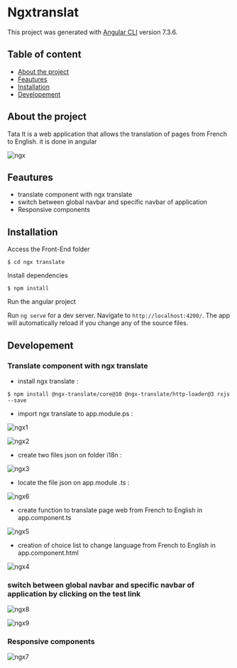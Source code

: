 # Ngxtranslat

This project was generated with [Angular CLI](https://github.com/angular/angular-cli) version 7.3.6.

## Table of content

* [About the project](#general-info)
* [Feautures](#technologies)
* [Installation](#setup)
* [Developement](#setup)

## About the project

Tata It is a web application that allows the translation of pages from French to English.
it is done in angular

![ngx](https://user-images.githubusercontent.com/42650742/91036389-8c3a1e00-e607-11ea-9537-beade2967087.gif)

## Feautures

* translate component with ngx translate
* switch between global navbar and specific navbar of application
* Responsive components

## Installation

Access the Front-End folder

```
$ cd ngx translate
```

Install dependencies

```
$ npm install
```

Run the angular project

Run `ng serve` for a dev server. Navigate to `http://localhost:4200/`. The app will automatically reload if you change any of the source files.

## Developement

### Translate component with ngx translate
* install ngx translate :

```
$ npm install @ngx-translate/core@10 @ngx-translate/http-loader@3 rxjs --save
```
* import ngx translate to app.module.ps :

![ngx1](https://user-images.githubusercontent.com/42650742/91036695-15e9eb80-e608-11ea-8459-8cbdbead2a6b.png)

![ngx2](https://user-images.githubusercontent.com/42650742/91036775-37e36e00-e608-11ea-8ecb-a69e1577aeed.png)

* create two files json on folder i18n :

![ngx3](https://user-images.githubusercontent.com/42650742/91037001-96a8e780-e608-11ea-9518-71fffd05ae2b.png)

* locate the file json on app.module .ts :

![ngx6](https://user-images.githubusercontent.com/42650742/91037176-d66fcf00-e608-11ea-9950-3002a57ee93d.png)

* create function to translate page web from French to English in app.component.ts

![ngx5](https://user-images.githubusercontent.com/42650742/91037328-1a62d400-e609-11ea-8e48-da2a539e550e.png)

* creation of choice list to change language from French to English in app.component.html

![ngx4](https://user-images.githubusercontent.com/42650742/91037347-23ec3c00-e609-11ea-85b5-b2de7e2f0a70.png)

### switch between global navbar and specific navbar of application by clicking on the test link

![ngx8](https://user-images.githubusercontent.com/42650742/91037579-89402d00-e609-11ea-8199-c113c8edb53a.png)

![ngx9](https://user-images.githubusercontent.com/42650742/91037586-8d6c4a80-e609-11ea-84b1-64dade0d8513.png)

### Responsive components

![ngx7](https://user-images.githubusercontent.com/42650742/91037598-92c99500-e609-11ea-82b1-09d6b8c2754c.png)





